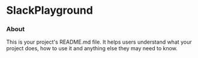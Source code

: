 SlackPlayground
===============

### About

This is your project's README.md file. It helps users understand what your
project does, how to use it and anything else they may need to know.